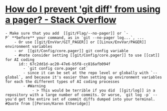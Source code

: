 # [How do I prevent 'git diff' from using a pager? - Stack Overflow](https://stackoverflow.com/questions/2183900/how-do-i-prevent-git-diff-from-using-a-pager)
	- Make sure that you add  [[git/Flag/--no-pager]] or `-P` **before** your command, as in `git --no-pager log...`, ...
		- Or use [[git/EnvVar/GIT_PAGER]] or [[Linux/EnvVar/PAGER]] environment variables
		- or  [[git/Config/core.pager]] git config variable
		- #note consider setting [[git/Config/core.pager]] to use [[cat]] for AI coding
		  id:: 67c2dd1d-ac20-47e6-b5f8-cc816afb094f
			- `git config core.pager cat`
			- since it can be set at the repo level or globally with `--global`, and because it's easier than setting up environment variables for each the different types of AI coding processes
			- #Warning
				- > This would be terrible if you did  [[git/log]] in a repository with a large number of commits. Or worse, `git log -p` -- you'd get the entire set of commit diffs dumped into your terminal. #Quote from [[Person/Karen Etheridge]]